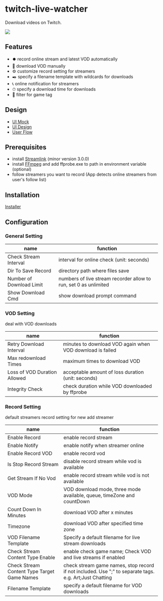 # twitch-live-watcher

Download videos on Twitch.

![](https://i.imgur.com/bGTg479.png)

## Features
* ⏺️ record online stream and latest VOD automatically
* 💾 download VOD manually
* ⚙️ customize record setting for streamers
* ✒️ specify a filename template with wildcards for downloads
* 📞 online notification for streamers 
* ⏱ specify a download time for downloads
* 🧲 filter for game tag
 
## Design

* [UI Mock](https://i.imgur.com/WgXHfca.png)
* [UI Design](https://www.figma.com/file/gae4kxI6VvmJ5AkifO6mKC/Twitch-Live-Watcher?node-id=0%3A1)
* [User Flow](https://i.imgur.com/u95J1t6.png)

## Prerequisites

* install [Streamlink](https://streamlink.github.io/) (minor version 3.0.0)
* install [FFmpeg](https://ffmpeg.org/) and add ffprobe.exe to path in environment variable (optional)
* follow streamers you want to record (App detects online streamers from user's follow list)

## Installation

[Installer](https://github.com/coSevenSeven/twitch-live-watcher/releases/tag/v1.0.0)

## Configuration

### General Setting

| name                     | function                                                         |
|--------------------------|------------------------------------------------------------------|
| Check Stream Interval    | interval for online check (unit: seconds)                        |
| Dir To Save Record       | directory path where files save                                  |
| Number of Download Limit | numbers of live stream recorder allow to run, set 0 as unlimited |
| Show Download Cmd        | show download prompt command                                    |

### VOD Setting

deal with VOD downloads

| name                         | function                                                  |
|------------------------------|-----------------------------------------------------------|
| Retry Download Interval      | minutes to download VOD again when VOD download is failed |
| Max redownload Times         | maximum times to download VOD                             |
| Loss of VOD Duration Allowed | acceptable amount of loss duration (unit: seconds)        |
| Integrity Check              | check duration while VOD downloaded by ffprobe            |

### Record Setting

default streamers record setting for new add streamer

| name                                        | function                                                                                               |
|---------------------------------------------|--------------------------------------------------------------------------------------------------------|
| Enable Record                               | enable record stream                                                                                   |
| Enable Notify                               | enable notify when streamer online                                                                     |
| Enable Record VOD                           | enable record vod                                                                                      |
| Is Stop Record Stream                       | disable record stream while vod is available                                                           |
| Get Stream If No Vod                        | enable record stream while vod is not available                                                        |
| VOD Mode                                    | VOD download mode, three mode available, queue, timeZone and countDown                                 |
| Count Down In Minutes                       | download VOD after x minutes                                                                           |
| Timezone                                    | download VOD after specified time zone                                                                 |
| VOD Filename Template                       | Specify a default filename for live stream downloads                                                   |
| Check Stream Content Type Enable            | enable check game name; Check VOD and live streams if enabled                                          |
| Check Stream Content Type Target Game Names | check stream game names, stop record if not included. Use ";" to separate tags. e.g. Art;Just Chatting |
| Filename Template                           | specify a default filename for VOD downloads                                                           |
